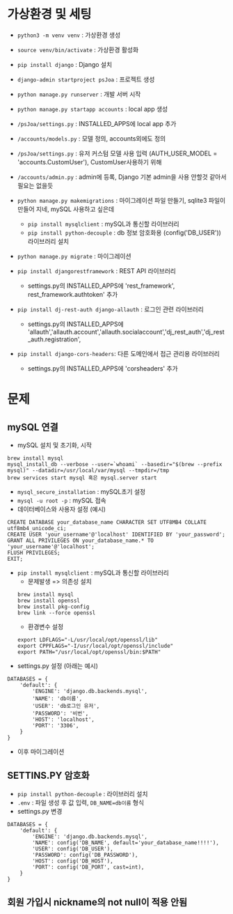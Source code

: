 # 가상환경 및 세팅
- `python3 -m venv venv` : 가상환경 생성
- `source venv/bin/activate` : 가상환경 활성화
- `pip install django` : Django 설치
- `django-admin startproject psJoa` : 프로젝트 생성
- `python manage.py runserver` : 개발 서버 시작
- `python manage.py startapp accounts` : local app 생성
- `/psJoa/settings.py` : INSTALLED_APPS에 local app 추가
- `/accounts/models.py` : 모델 정의, accounts외에도 정의
- `/psJoa/settings.py` : 유저 커스텀 모델 사용 입력 (AUTH_USER_MODEL = 'accounts.CustomUser'), CustomUser사용하기 위해
- `/accounts/admin.py` : admin에 등록, Django 기본 admin을 사용 안할것 같아서 필요는 없을듯
- `python manage.py makemigrations` : 마이그레이션 파일 만들기, sqlite3 파일이 만들어 지네, mySQL 사용하고 싶은데
    - `pip install mysqlclient` : mySQL과 통신할 라이브러리
    - `pip install python-decouple` : db 정보 암호화용 (config('DB_USER')) 라이브러리 설치

- `python manage.py migrate` : 마이그레이션

- `pip install djangorestframework` : REST API 라이브러리
    - settings.py의 INSTALLED_APPS에 'rest_framework', rest_framework.authtoken' 추가
- `pip install dj-rest-auth django-allauth` : 로그인 관련 라이브러리
    - settings.py의 INSTALLED_APPS에 'allauth','allauth.account','allauth.socialaccount','dj_rest_auth','dj_rest_auth.registration',
- `pip install django-cors-headers`: 다른 도메인에서 접근 관리용 라이브러리
    - settings.py의 INSTALLED_APPS에 'corsheaders' 추가

# 문제 
## mySQL 연결
- mySQL 설치 및 초기화, 시작
```
brew install mysql
mysql_install_db --verbose --user=`whoami` --basedir="$(brew --prefix mysql)" --datadir=/usr/local/var/mysql --tmpdir=/tmp
brew services start mysql 혹은 mysql.server start
```
- `mysql_secure_installation` : mySQL초기 설정
- `mysql -u root -p` : mySQL 접속
- 데이터베이스와 사용자 설정 (예시)
```
CREATE DATABASE your_database_name CHARACTER SET UTF8MB4 COLLATE utf8mb4_unicode_ci;
CREATE USER 'your_username'@'localhost' IDENTIFIED BY 'your_password';
GRANT ALL PRIVILEGES ON your_database_name.* TO 'your_username'@'localhost';
FLUSH PRIVILEGES;
EXIT;
```
- `pip install mysqlclient` : mySQL과 통신할 라이브러리
    - 문제발생 => 의존성 설치
    ```
    brew install mysql
    brew install openssl
    brew install pkg-config
    brew link --force openssl
    ```
    - 환경변수 설정
    ```
    export LDFLAGS="-L/usr/local/opt/openssl/lib"
    export CPPFLAGS="-I/usr/local/opt/openssl/include"
    export PATH="/usr/local/opt/openssl/bin:$PATH"
    ```
- settings.py 설정 (아래는 예시)
```
DATABASES = {
    'default': {
        'ENGINE': 'django.db.backends.mysql',
        'NAME': 'db이름',
        'USER': 'db로그인 유저',
        'PASSWORD': '비번',
        'HOST': 'localhost',
        'PORT': '3306',
    }
}
```
- 이후 마이그레이션

## SETTINS.PY 암호화
- `pip install python-decouple` : 라이브러리 설치
- `.env` : 파일 생성 후 값 입력, `DB_NAME=db이름` 형식
- settings.py 변경
```
DATABASES = {
    'default': {
        'ENGINE': 'django.db.backends.mysql',
        'NAME': config('DB_NAME', default='your_database_name!!!!'),
        'USER': config('DB_USER'),
        'PASSWORD': config('DB_PASSWORD'),
        'HOST': config('DB_HOST'),
        'PORT': config('DB_PORT', cast=int),
    }
}
```
## 회원 가입시 nickname의 not null이 적용 안됨
